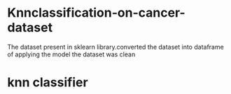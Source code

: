 # Knnclassification-on-cancer-dataset
The dataset present in sklearn library.converted the dataset into dataframe of applying the model the dataset was clean
# knn  classifier

